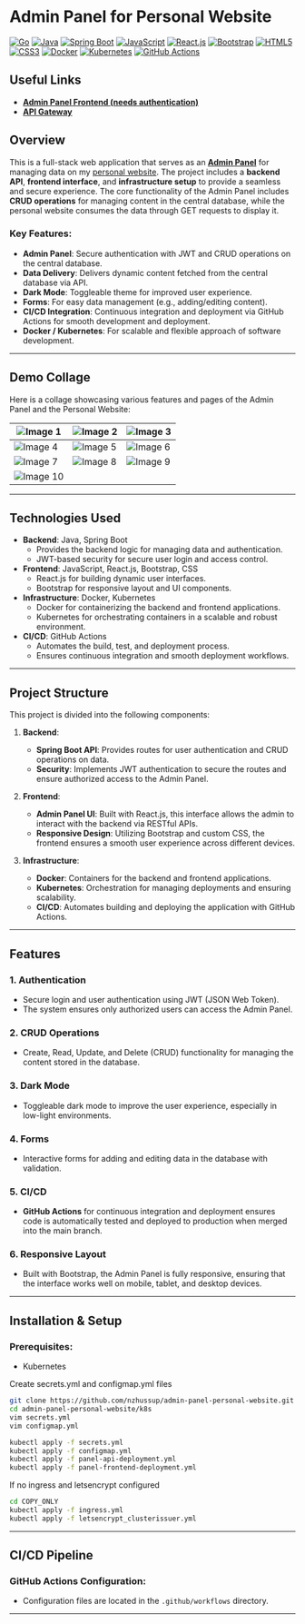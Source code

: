 # Admin Panel for Personal Website

[![Go](https://img.shields.io/badge/Go-00ADD8?style=for-the-badge&logo=go&logoColor=white)](https://go.dev)
[![Java](https://img.shields.io/badge/Java-007396?style=for-the-badge&logo=java&logoColor=white)](https://www.java.com)
[![Spring Boot](https://img.shields.io/badge/Spring%20Boot-6DB33F?style=for-the-badge&logo=springboot&logoColor=white)](https://spring.io/projects/spring-boot)
[![JavaScript](https://img.shields.io/badge/JavaScript-F7DF1E?style=for-the-badge&logo=javascript&logoColor=black)](https://developer.mozilla.org/en-US/docs/Web/JavaScript)
[![React.js](https://img.shields.io/badge/React.js-61DAFB?style=for-the-badge&logo=react&logoColor=white)](https://reactjs.org)
[![Bootstrap](https://img.shields.io/badge/Bootstrap-7952B3?style=for-the-badge&logo=bootstrap&logoColor=white)](https://getbootstrap.com)
[![HTML5](https://img.shields.io/badge/HTML5-E34F26?style=for-the-badge&logo=html5&logoColor=white)](https://developer.mozilla.org/en-US/docs/Web/HTML)
[![CSS3](https://img.shields.io/badge/CSS3-1572B6?style=for-the-badge&logo=css3&logoColor=white)](https://developer.mozilla.org/en-US/docs/Web/CSS)
[![Docker](https://img.shields.io/badge/Docker-2496ED?style=for-the-badge&logo=docker&logoColor=white)](https://www.docker.com)
[![Kubernetes](https://img.shields.io/badge/Kubernetes-326CE5?style=for-the-badge&logo=kubernetes&logoColor=white)](https://kubernetes.io)
[![GitHub Actions](https://img.shields.io/badge/GitHub%20Actions-2088FF?style=for-the-badge&logo=github-actions&logoColor=white)](https://github.com/features/actions)

## Useful Links

- [**Admin Panel Frontend (needs authentication)**](https://admin.nzhussup.com)
- [**API Gateway**](https://api.nzhussup.com)

## Overview

This is a full-stack web application that serves as an [**Admin Panel**](https://admin.nzhussup.com) for managing data on my [personal website](https://nzhussup.com). The project includes a **backend API**, **frontend interface**, and **infrastructure setup** to provide a seamless and secure experience. The core functionality of the Admin Panel includes **CRUD operations** for managing content in the central database, while the personal website consumes the data through GET requests to display it.

### Key Features:
- **Admin Panel**: Secure authentication with JWT and CRUD operations on the central database.
- **Data Delivery**: Delivers dynamic content fetched from the central database via API.
- **Dark Mode**: Toggleable theme for improved user experience.
- **Forms**: For easy data management (e.g., adding/editing content).
- **CI/CD Integration**: Continuous integration and deployment via GitHub Actions for smooth development and deployment.
- **Docker / Kubernetes**: For scalable and flexible approach of software development.

---

## Demo Collage

Here is a collage showcasing various features and pages of the Admin Panel and the Personal Website:

| ![Image 1](https://api.nzhussup.com/v1/album/2267ab33-35a7-4f3a-95ce-d18b0d826a28/004d5267-2fb9-40ba-a760-e42542fbee34.png)  | ![Image 2](https://api.nzhussup.com/v1/album/2267ab33-35a7-4f3a-95ce-d18b0d826a28/0d23c36f-aecf-47f2-b01d-35ae2b74a7f6.png) | ![Image 3](https://api.nzhussup.com/v1/album/2267ab33-35a7-4f3a-95ce-d18b0d826a28/109e3463-9dc3-45ea-adf2-a64f51be3fb1.png) |
| -------------------------------------------------------------------------------------------------------------------------------- | ------------------------------------------------------------------------------------------------------------------------------- | ------------------------------------------------------------------------------------------------------------------------------- |
| ![Image 4](https://api.nzhussup.com/v1/album/2267ab33-35a7-4f3a-95ce-d18b0d826a28/5b586072-5377-4993-a759-9e8eaa434fa8.png)  | ![Image 5](https://api.nzhussup.com/v1/album/2267ab33-35a7-4f3a-95ce-d18b0d826a28/63e90e2b-8994-4387-a1bb-2467952084b1.png) | ![Image 6](https://api.nzhussup.com/v1/album/2267ab33-35a7-4f3a-95ce-d18b0d826a28/8623aafd-e6dd-4bb7-9d06-dbd01af9e9d7.png) |
| ![Image 7](https://api.nzhussup.com/v1/album/2267ab33-35a7-4f3a-95ce-d18b0d826a28/9524d151-e091-44eb-81da-91a14bb0cf1a.png)  | ![Image 8](https://api.nzhussup.com/v1/album/2267ab33-35a7-4f3a-95ce-d18b0d826a28/a59990d3-17cc-4f25-91b3-ebee09976cd3.png) | ![Image 9](https://api.nzhussup.com/v1/album/2267ab33-35a7-4f3a-95ce-d18b0d826a28/f4d27bc2-d4d8-47a3-9c5b-4e83c54b3670.png) |
| ![Image 10](https://api.nzhussup.com/v1/album/2267ab33-35a7-4f3a-95ce-d18b0d826a28/ff901dd8-181a-4581-9007-ca90fa7fbf1a.png) |                                                                                                                                 |                                                                                                                                 |

---

## Technologies Used

- **Backend**: Java, Spring Boot
  - Provides the backend logic for managing data and authentication.
  - JWT-based security for secure user login and access control.
- **Frontend**: JavaScript, React.js, Bootstrap, CSS
  - React.js for building dynamic user interfaces.
  - Bootstrap for responsive layout and UI components.
- **Infrastructure**: Docker, Kubernetes
  - Docker for containerizing the backend and frontend applications.
  - Kubernetes for orchestrating containers in a scalable and robust environment.
- **CI/CD**: GitHub Actions
  - Automates the build, test, and deployment process.
  - Ensures continuous integration and smooth deployment workflows.

---

## Project Structure

This project is divided into the following components:

1. **Backend**:
   - **Spring Boot API**: Provides routes for user authentication and CRUD operations on data.
   - **Security**: Implements JWT authentication to secure the routes and ensure authorized access to the Admin Panel.
  
2. **Frontend**:
   - **Admin Panel UI**: Built with React.js, this interface allows the admin to interact with the backend via RESTful APIs.
   - **Responsive Design**: Utilizing Bootstrap and custom CSS, the frontend ensures a smooth user experience across different devices.
  
3. **Infrastructure**:
   - **Docker**: Containers for the backend and frontend applications.
   - **Kubernetes**: Orchestration for managing deployments and ensuring scalability.
   - **CI/CD**: Automates building and deploying the application with GitHub Actions.

---

## Features

### 1. **Authentication**
- Secure login and user authentication using JWT (JSON Web Token).
- The system ensures only authorized users can access the Admin Panel.

### 2. **CRUD Operations**
- Create, Read, Update, and Delete (CRUD) functionality for managing the content stored in the database.

### 3. **Dark Mode**
- Toggleable dark mode to improve the user experience, especially in low-light environments.

### 4. **Forms**
- Interactive forms for adding and editing data in the database with validation.

### 5. **CI/CD**
- **GitHub Actions** for continuous integration and deployment ensures code is automatically tested and deployed to production when merged into the main branch.

### 6. **Responsive Layout**
- Built with Bootstrap, the Admin Panel is fully responsive, ensuring that the interface works well on mobile, tablet, and desktop devices.

---

## Installation & Setup

### Prerequisites:
- Kubernetes

Create secrets.yml and configmap.yml files
  
``` bash
git clone https://github.com/nzhussup/admin-panel-personal-website.git
cd admin-panel-personal-website/k8s
vim secrets.yml
vim configmap.yml
```

```bash
kubectl apply -f secrets.yml
kubectl apply -f configmap.yml
kubectl apply -f panel-api-deployment.yml
kubectl apply -f panel-frontend-deployment.yml
```

If no ingress and letsencrypt configured

```bash
cd COPY_ONLY
kubectl apply -f ingress.yml
kubectl apply -f letsencrypt_clusterissuer.yml
```

---

## CI/CD Pipeline

### GitHub Actions Configuration:
- Configuration files are located in the `.github/workflows` directory.
  
---

